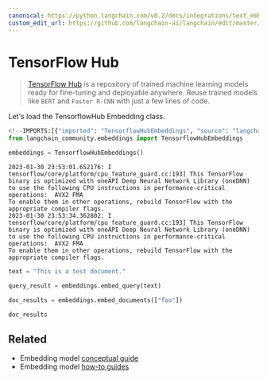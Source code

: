 ```yaml
---
canonical: https://python.langchain.com/v0.2/docs/integrations/text_embedding/tensorflowhub/
custom_edit_url: https://github.com/langchain-ai/langchain/edit/master/docs/docs/integrations/text_embedding/tensorflowhub.ipynb
---
```


# TensorFlow Hub

>[TensorFlow Hub](https://www.tensorflow.org/hub) is a repository of trained machine learning models ready for fine-tuning and deployable anywhere. Reuse trained models like `BERT` and `Faster R-CNN` with just a few lines of code.
>
>
Let's load the TensorflowHub Embedding class.


```python
<!--IMPORTS:[{"imported": "TensorflowHubEmbeddings", "source": "langchain_community.embeddings", "docs": "https://api.python.langchain.com/en/latest/embeddings/langchain_community.embeddings.tensorflow_hub.TensorflowHubEmbeddings.html", "title": "TensorFlow Hub"}]-->
from langchain_community.embeddings import TensorflowHubEmbeddings
```


```python
embeddings = TensorflowHubEmbeddings()
```
```output
2023-01-30 23:53:01.652176: I tensorflow/core/platform/cpu_feature_guard.cc:193] This TensorFlow binary is optimized with oneAPI Deep Neural Network Library (oneDNN) to use the following CPU instructions in performance-critical operations:  AVX2 FMA
To enable them in other operations, rebuild TensorFlow with the appropriate compiler flags.
2023-01-30 23:53:34.362802: I tensorflow/core/platform/cpu_feature_guard.cc:193] This TensorFlow binary is optimized with oneAPI Deep Neural Network Library (oneDNN) to use the following CPU instructions in performance-critical operations:  AVX2 FMA
To enable them in other operations, rebuild TensorFlow with the appropriate compiler flags.
```

```python
text = "This is a test document."
```


```python
query_result = embeddings.embed_query(text)
```


```python
doc_results = embeddings.embed_documents(["foo"])
```


```python
doc_results
```


## Related

- Embedding model [conceptual guide](/docs/concepts/#embedding-models)
- Embedding model [how-to guides](/docs/how_to/#embedding-models)
